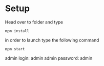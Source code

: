 # Setup 

Head over to folder and type 
```
npm install
```

in order to launch type the following command
```
npm start
```

admin login: admin
admin password: admin
